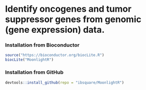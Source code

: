# Identify oncogenes and tumor suppressor genes from genomic (gene expression) data.

### Installation from Bioconductor ###
```R
source("https://bioconductor.org/biocLite.R")
biocLite("MoonlightR")
```

### Installation from GitHub ###
```R
devtools::install_github(repo = "ibsquare/MoonlightR")
```

